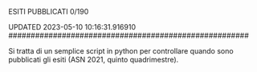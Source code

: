 ESITI PUBBLICATI 0/190 

UPDATED 2023-05-10 10:16:31.916910
######################################################

Si tratta di un semplice script in python per controllare quando sono pubblicati gli esiti (ASN 2021, quinto quadrimestre).

